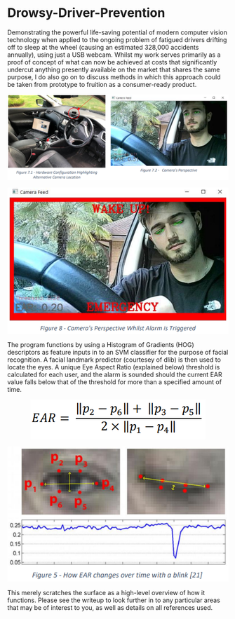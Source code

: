# Drowsy-Driver-Prevention
Demonstrating the powerful life-saving potential of modern computer vision technology when applied to the ongoing problem of fatigued drivers drifting off to sleep at the wheel (causing an estimated 328,000 accidents annually), using just a USB webcam. Whilst my work serves primarily as a proof of concept of what can now be achieved at costs that significantly undercut anything presently available on the market that shares the same purpose, I do also go on to discuss methods in which this approach could be taken from prototype to fruition as a consumer-ready product. 


  
<p align="center">
  <img src="https://github.com/dr271/Drowsy-Driver-Prevention/blob/main/Readme%20Images/Figure%207.png">
</p>

<p align="center">
  <img src="https://github.com/dr271/Drowsy-Driver-Prevention/blob/main/Readme%20Images/Alarm%20Triggered.png">
</p>
  
The program functions by using a Histogram of Gradients (HOG) descriptors as feature inputs in to an SVM classifier for the purpose of facial recognition. A facial landmark predictor (courtesey of dlib) is then used to locate the eyes. A unique Eye Aspect Ratio (explained below) threshold is calculated for each user, and the alarm is sounded should the current EAR value falls below that of the threshold for more than a specified amount of time.


<p align="center">
  <img src="https://github.com/dr271/Drowsy-Driver-Prevention/blob/main/Readme%20Images/EARFormula.png">
</p>
  
<p align="center">
  <img src="https://github.com/dr271/Drowsy-Driver-Prevention/blob/main/Readme%20Images/EARoverTime.png">
</p>


This merely scratches the surface as a high-level overview of how it functions. Please see the writeup to look further in to any particular areas that may be of interest to you, as well as details on all references used. 
